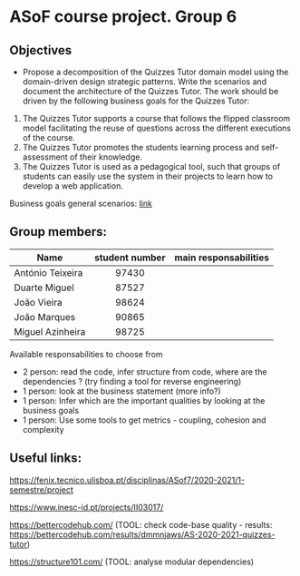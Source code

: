 # ASoF course project. Group 6

## Objectives 
- Propose a decomposition of the Quizzes Tutor domain model using the domain-driven design strategic patterns. Write the scenarios and document the architecture of the Quizzes Tutor.
The work should be driven by the following business goals for the Quizzes Tutor:
1. The Quizzes Tutor supports a course that follows the flipped classroom model facilitating the reuse of questions across the different executions of the course.
2. The Quizzes Tutor promotes the students learning process and self-assessment of their knowledge.
3. The Quizzes Tutor is used as a pedagogical tool, such that groups of students can easily use the system in their projects to learn how to develop a web application.

Business goals general scenarios: [link](business_goals_general_scenarios.md)

## Group members:
| Name | student number | main responsabilities |
|----------|:-------------:|------------| 
| António Teixeira | 97430 | |
| Duarte Miguel | 87527 | |
| João Vieira | 98624 | |
| João Marques | 90865 | |
| Miguel Azinheira | 98725 | |

Available responsabilities to choose from
- 2 person: read the code, infer structure from code, where are the dependencies ? (try finding a tool for reverse engineering)
- 1 person: look at the business statement (more info?)
- 1 person: Infer which are the important qualities by looking at the business goals
- 1 person: Use some tools to get metrics - coupling, cohesion and complexity

## Useful links:

https://fenix.tecnico.ulisboa.pt/disciplinas/ASof7/2020-2021/1-semestre/project

https://www.inesc-id.pt/projects/II03017/

https://bettercodehub.com/ (TOOL: check code-base quality - results: https://bettercodehub.com/results/dmmnjaws/AS-2020-2021-quizzes-tutor)

https://structure101.com/ (TOOL: analyse modular dependencies)

